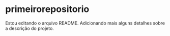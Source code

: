 # primeirorepositorio
Estou editando o arquivo README. Adicionando mais alguns detalhes sobre a descrição do projeto.
